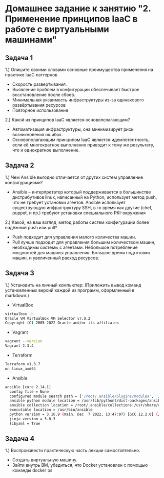 # Домашнее задание к занятию "2. Применение принципов IaaC в работе с виртуальными машинами"
## Задача 1

1.)	Опишите своими словами основные преимущества применения на практике IaaC паттернов.
- Скорость развертывания.
- Выявление проблем в конфигурации обеспечивает быстрое восстановление после сбоев.
- Минимальная уязвимость инфраструктуры из-за одинакового развёртывания ресурсов
- Повторное использование

2.)	Какой из принципов IaaC является основополагающим?
- Автоматизация инфраструктуры, она минимизирует риск возникновения ошибок.
- Основополагающим принципом IaaC является идемпотентность, если её многократное выполнение приводит к тому же результату, что и однократное выполнение.

## Задача 2
1.)	Чем Ansible выгодно отличается от других систем управление конфигурациями?
- Ansible – интерпретатор который поддерживается в большинстве дистрибутивов linux, написанный на Python, использует метод push, что не требует установки агентов. Ansible использует существующую инфраструктуру SSH, в то время как другие (chef, puppet, и пр.) требуют установки специального PKI-окружения

2.)  Какой, на ваш взгляд, метод работы систем конфигурации более надёжный push или pull?
- Push подходит для управления малого количества машин.
- Pull лучше подходит для управления большим количеством машин, необходимы системы с агентами. Небольшое потребление мощностей для машины управления. Большое время подготовки машин, и увеличенный расход ресурсов.  

## Задача 3
1.) Установить на личный компьютер:
 (Приложить вывод команд установленных версий каждой из программ, оформленный в markdown.)
- VirtualBox
```sh
virtualbox -h
Oracle VM VirtualBox VM Selector v7.0.2
Copyright (C) 2005-2022 Oracle and/or its affiliates
```
- Vagrant
```sh
vagrant --version
Vagrant 2.3.4
```
- Terraform
```sh
Terraform v1.3.7
on linux_amd64
```
- Ansible
```sh
ansible [core 2.14.1]
  config file = None
  configured module search path = ['/root/.ansible/plugins/modules', '/usr/share/ansible/plugins/modules']
  ansible python module location = /usr/lib/python3/dist-packages/ansible
  ansible collection location = /root/.ansible/collections:/usr/share/ansible/collections
  executable location = /usr/bin/ansible
  python version = 3.10.9 (main, Dec  7 2022, 13:47:07) [GCC 12.2.0] (/usr/bin/python3)
  jinja version = 3.0.3
  libyaml = True
```

## Задача 4
1.)  Воспроизвести практическую часть лекции самостоятельно.
- Создать виртуальную машину.
- Зайти внутрь ВМ, убедиться, что Docker установлен с помощью команды
docker ps
